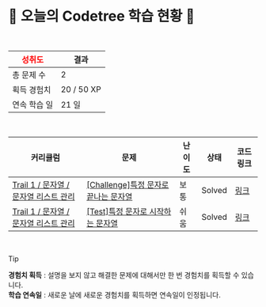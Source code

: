 # 🌲 오늘의 Codetree 학습 현황 🌲

<br />

| <span style="color:red;display:block;text-align:center;"> **성취도**</span> | 결과 |
|---|---|
| 총 문제 수 | 2 |
| 획득 경험치 | 20 / 50 XP |
| 연속 학습 일 | 21 일 |

<br />

|커리큘럼|문제|난이도|상태|코드 링크|
|---|---|---|---|---|
|[Trail 1 / 문자열 / 문자열 리스트 관리](https://www.codetree.ai/trail-info/novice-low/)|[[Challenge]특정 문자로 끝나는 문자열](https://www.codetree.ai/trails/complete/curated-cards/challenge-string-ending-with-specific-character/)|보통|Solved|[링크](https://github.com/subin990218/algorithm/blob/main/250417/%ED%8A%B9%EC%A0%95%20%EB%AC%B8%EC%9E%90%EB%A1%9C%20%EB%81%9D%EB%82%98%EB%8A%94%20%EB%AC%B8%EC%9E%90%EC%97%B4/string-ending-with-specific-character.js)|
|[Trail 1 / 문자열 / 문자열 리스트 관리](https://www.codetree.ai/trail-info/novice-low/)|[[Test]특정 문자로 시작하는 문자열](https://www.codetree.ai/trails/complete/curated-cards/test-strings-that-start-with-a-specific-character/)|쉬움|Solved|[링크](https://github.com/subin990218/algorithm/blob/main/250417/%ED%8A%B9%EC%A0%95%20%EB%AC%B8%EC%9E%90%EB%A1%9C%20%EC%8B%9C%EC%9E%91%ED%95%98%EB%8A%94%20%EB%AC%B8%EC%9E%90%EC%97%B4/strings-that-start-with-a-specific-character.js)|


<br />

> [!TIP]
> **경험치 획득** : 설명을 보지 않고 해결한 문제에 대해서만 한 번 경험치를 획득할 수 있습니다.  
> **학습 연속일** : 새로운 날에 새로운 경험치를 획득하면 연속일이 인정됩니다.

